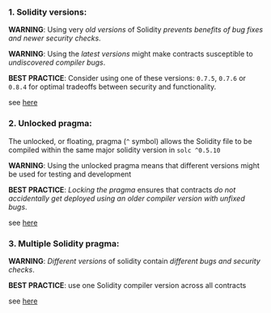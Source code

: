 ### 1. Solidity versions:

**WARNING**: Using very *old versions* of Solidity *prevents benefits of bug fixes and newer security checks*.

**WARNING**: Using the *latest versions* might make contracts susceptible to *undiscovered compiler bugs*.

**BEST PRACTICE**: Consider using one of these versions: `0.7.5`, `0.7.6` or `0.8.4` for optimal tradeoffs between security and functionality.

see [here](https://github.com/crytic/slither/wiki/Detector-Documentation#incorrect-versions-of-solidity)

### 2. Unlocked pragma:

The unlocked, or floating, pragma (`^` symbol) allows the Solidity file to be compiled within the same major solidity version in `solc ^0.5.10`

**WARNING**: Using the unlocked pragma means that different versions might be used for testing and development

**BEST PRACTICE**: *Locking the pragma* ensures that contracts *do not accidentally get deployed using an older compiler version with unfixed bugs*.

see [here](https://swcregistry.io/docs/SWC-103)

### 3. Multiple Solidity pragma:

**WARNING**: *Different versions* of solidity contain *different bugs and security checks*.

**BEST PRACTICE**: use one Solidity compiler version across all contracts

see [here](https://github.com/crytic/slither/wiki/Detector-Documentation#different-pragma-directives-are-used)
